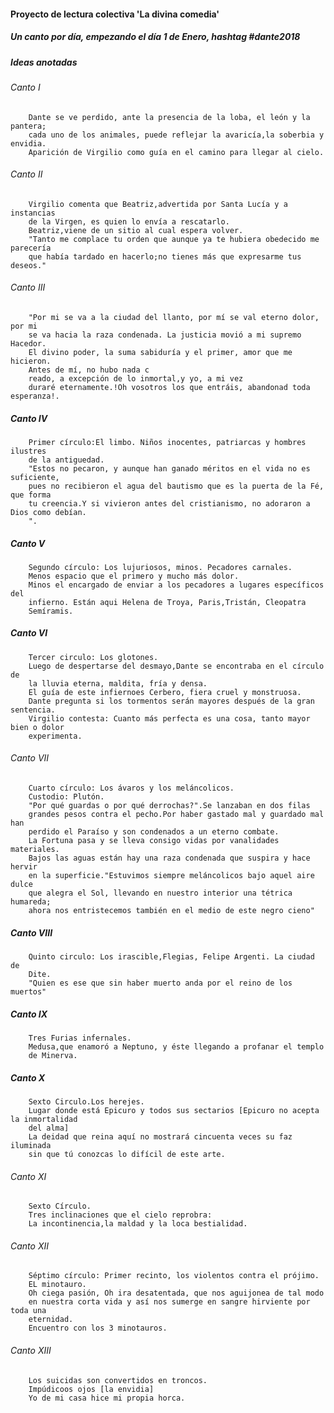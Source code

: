 #### Proyecto de lectura colectiva 'La divina comedia'

##### Un canto por día, empezando el día 1 de Enero, hashtag #dante2018


##### Ideas anotadas

###### Canto I

        Dante se ve perdido, ante la presencia de la loba, el león y la pantera;
        cada uno de los animales, puede reflejar la avaricía,la soberbia y envidia.
        Aparición de Virgilio como guía en el camino para llegar al cielo.

###### Canto II
    
        Virgilio comenta que Beatriz,advertida por Santa Lucía y a instancias
        de la Virgen, es quien lo envía a rescatarlo.
        Beatriz,viene de un sitio al cual espera volver.
        "Tanto me complace tu orden que aunque ya te hubiera obedecido me parecería
        que había tardado en hacerlo;no tienes más que expresarme tus deseos." 
###### Canto III
    
        "Por mi se va a la ciudad del llanto, por mí se val eterno dolor, por mi
        se va hacia la raza condenada. La justicia movió a mi supremo Hacedor.
        El divino poder, la suma sabiduría y el primer, amor que me hicieron.
        Antes de mí, no hubo nada c
        reado, a excepción de lo inmortal,y yo, a mi vez
        duraré eternamente.!Oh vosotros los que entráis, abandonad toda esperanza!.
       
##### Canto IV

        Primer círculo:El limbo. Niños inocentes, patriarcas y hombres ilustres
        de la antiguedad.
        "Estos no pecaron, y aunque han ganado méritos en el vida no es suficiente,
        pues no recibieron el agua del bautismo que es la puerta de la Fé, que forma
        tu creencia.Y si vivieron antes del cristianismo, no adoraron a Dios como debían.
        ".
        
##### Canto V

        Segundo círculo: Los lujuriosos, minos. Pecadores carnales.
        Menos espacio que el primero y mucho más dolor.
        Minos el encargado de enviar a los pecadores a lugares específicos del
        infierno. Están aqui Helena de Troya, Paris,Tristán, Cleopatra
        Semíramis.
        
##### Canto VI

        Tercer circulo: Los glotones.
        Luego de despertarse del desmayo,Dante se encontraba en el círculo de
        la lluvia eterna, maldita, fría y densa.
        El guía de este infiernoes Cerbero, fiera cruel y monstruosa.
        Dante pregunta si los tormentos serán mayores después de la gran sentencia.
        Virgilio contesta: Cuanto más perfecta es una cosa, tanto mayor bien o dolor
        experimenta.
        
###### Canto VII

        Cuarto círculo: Los ávaros y los meláncolicos.
        Custodio: Plutón.
        "Por qué guardas o por qué derrochas?".Se lanzaban en dos filas
        grandes pesos contra el pecho.Por haber gastado mal y guardado mal han
        perdido el Paraíso y son condenados a un eterno combate.
        La Fortuna pasa y se lleva consigo vidas por vanalidades materiales.
        Bajos las aguas están hay una raza condenada que suspira y hace hervir 
        en la superficie."Estuvimos siempre meláncolicos bajo aquel aire dulce 
        que alegra el Sol, llevando en nuestro interior una tétrica humareda;
        ahora nos entristecemos también en el medio de este negro cieno"
        
 ##### Canto VIII
 
        Quinto circulo: Los irascible,Flegias, Felipe Argenti. La ciudad de 
        Dite.
        "Quien es ese que sin haber muerto anda por el reino de los muertos"
        
 ##### Canto IX
        Tres Furias infernales. 
        Medusa,que enamoró a Neptuno, y éste llegando a profanar el templo
        de Minerva.
        
 ##### Canto X
        Sexto Circulo.Los herejes.
        Lugar donde está Epicuro y todos sus sectarios [Epicuro no acepta la inmortalidad
        del alma]
        La deidad que reina aquí no mostrará cincuenta veces su faz iluminada
        sin que tú conozcas lo difícil de este arte.

###### Canto XI
        Sexto Círculo.
        Tres inclinaciones que el cielo reprobra:
        La incontinencia,la maldad y la loca bestialidad.

###### Canto XII        
        Séptimo círculo: Primer recinto, los violentos contra el prójimo.
        EL minotauro.
        Oh ciega pasión, Oh ira desatentada, que nos aguijonea de tal modo
        en nuestra corta vida y así nos sumerge en sangre hirviente por toda una
        eternidad.
        Encuentro con los 3 minotauros.
###### Canto XIII

        Los suicidas son convertidos en troncos.
        Impúdicoos ojos [la envidia]
        Yo de mi casa hice mi propia horca.        